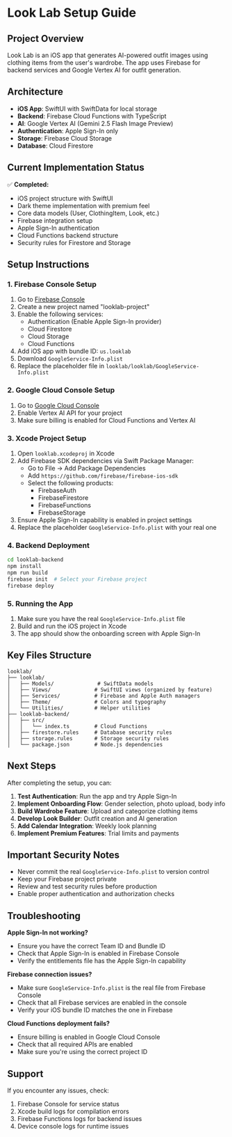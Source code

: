 # Look Lab Setup Guide

## Project Overview

Look Lab is an iOS app that generates AI-powered outfit images using clothing items from the user's wardrobe. The app uses Firebase for backend services and Google Vertex AI for outfit generation.

## Architecture

- **iOS App**: SwiftUI with SwiftData for local storage
- **Backend**: Firebase Cloud Functions with TypeScript
- **AI**: Google Vertex AI (Gemini 2.5 Flash Image Preview)
- **Authentication**: Apple Sign-In only
- **Storage**: Firebase Cloud Storage
- **Database**: Cloud Firestore

## Current Implementation Status

✅ **Completed:**
- iOS project structure with SwiftUI
- Dark theme implementation with premium feel
- Core data models (User, ClothingItem, Look, etc.)
- Firebase integration setup
- Apple Sign-In authentication
- Cloud Functions backend structure
- Security rules for Firestore and Storage

## Setup Instructions

### 1. Firebase Console Setup

1. Go to [Firebase Console](https://console.firebase.google.com/)
2. Create a new project named "looklab-project"
3. Enable the following services:
   - Authentication (Enable Apple Sign-In provider)
   - Cloud Firestore
   - Cloud Storage
   - Cloud Functions
4. Add iOS app with bundle ID: `us.looklab`
5. Download `GoogleService-Info.plist`
6. Replace the placeholder file in `looklab/looklab/GoogleService-Info.plist`

### 2. Google Cloud Console Setup

1. Go to [Google Cloud Console](https://console.cloud.google.com/)
2. Enable Vertex AI API for your project
3. Make sure billing is enabled for Cloud Functions and Vertex AI

### 3. Xcode Project Setup

1. Open `looklab.xcodeproj` in Xcode
2. Add Firebase SDK dependencies via Swift Package Manager:
   - Go to File → Add Package Dependencies
   - Add `https://github.com/firebase/firebase-ios-sdk`
   - Select the following products:
     - FirebaseAuth
     - FirebaseFirestore
     - FirebaseFunctions
     - FirebaseStorage
3. Ensure Apple Sign-In capability is enabled in project settings
4. Replace the placeholder `GoogleService-Info.plist` with your real one

### 4. Backend Deployment

```bash
cd looklab-backend
npm install
npm run build
firebase init  # Select your Firebase project
firebase deploy
```

### 5. Running the App

1. Make sure you have the real `GoogleService-Info.plist` file
2. Build and run the iOS project in Xcode
3. The app should show the onboarding screen with Apple Sign-In

## Key Files Structure

```
looklab/
├── looklab/
│   ├── Models/              # SwiftData models
│   ├── Views/              # SwiftUI views (organized by feature)
│   ├── Services/           # Firebase and Apple Auth managers
│   ├── Theme/              # Colors and typography
│   └── Utilities/          # Helper utilities
├── looklab-backend/
│   ├── src/
│   │   └── index.ts        # Cloud Functions
│   ├── firestore.rules     # Database security rules
│   ├── storage.rules       # Storage security rules
│   └── package.json        # Node.js dependencies
```

## Next Steps

After completing the setup, you can:

1. **Test Authentication**: Run the app and try Apple Sign-In
2. **Implement Onboarding Flow**: Gender selection, photo upload, body info
3. **Build Wardrobe Feature**: Upload and categorize clothing items
4. **Develop Look Builder**: Outfit creation and AI generation
5. **Add Calendar Integration**: Weekly look planning
6. **Implement Premium Features**: Trial limits and payments

## Important Security Notes

- Never commit the real `GoogleService-Info.plist` to version control
- Keep your Firebase project private
- Review and test security rules before production
- Enable proper authentication and authorization checks

## Troubleshooting

**Apple Sign-In not working?**
- Ensure you have the correct Team ID and Bundle ID
- Check that Apple Sign-In is enabled in Firebase Console
- Verify the entitlements file has the Apple Sign-In capability

**Firebase connection issues?**
- Make sure `GoogleService-Info.plist` is the real file from Firebase Console
- Check that all Firebase services are enabled in the console
- Verify your iOS bundle ID matches the one in Firebase

**Cloud Functions deployment fails?**
- Ensure billing is enabled in Google Cloud Console
- Check that all required APIs are enabled
- Make sure you're using the correct project ID

## Support

If you encounter any issues, check:
1. Firebase Console for service status
2. Xcode build logs for compilation errors
3. Firebase Functions logs for backend issues
4. Device console logs for runtime issues